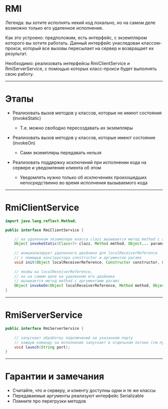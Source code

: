 # RMI

Легенда: вы хотите исполнять некий код локально, но на самом деле возможно только его удаленное исполнение.

Как это устроено: предположим, есть интерфейс, с экземпляром которого вы хотите работать. Данный интерфейс унаследован классом-прокси, который все вызовы пересылает на сервер и возвращает их результат.

Необходимо: реализовать интерфейсы RmiClientService и RmiServerService, с помощью которых класс-прокси будет выполнять свою работу.

---

# Этапы

* Реализовать вызов методов у классов, которые не имеют состояния (invokeStatic)
    * Т.е. можно свободно пересоздавать их экземпляры
    
* Реализовать вызов методов у классов, которые имеют состояние (invokeOn)
    * Сами экземпляры передавать нельзя
    
* Реализовать поддержку исключений при исполнении кода на сервере и уведомление клиента об этом
    * Уведомлять нужно только об исключениях произошедших непосредственно во время исполнения вызываемого кода

---

# RmiClientService

```java
import java.lang.reflect.Method;

public interface RmiClientService {

    // на удаленном экземпляре класса clazz вызывается метод method с аргументами params
    Object invokeStatic(Class<?> clazz, Method method, Object... params);
    
    // инициализирует удаленного двойника для localReceiverReference
    // с помощью конструктора constructor и аргументов params
    void init(Object localReceiverReference, Constructor constructor, Object... params);
    
    // якобы на localReceiverReference,
    // но на самом деле на удаленном его двойнике
    // вызывается метод method с аргументами params
    Object invokeOn(Object localReceiverReference, Method method, Object... params);
}
```

---

# RmiServerService

```java
public interface RmiServerService {
    
    // запускает обработку подключений на указанном порту
    // каждую команду на исполнение запускает в отдельном потоке (см пул потоков)
    void launch(String port);
}
```

---

# Гарантии и замечания

* Считайте, что и серверу, и клиенту доступны одни и те же классы
* Передаваемые аргументы реализуют интерфейс Serializable
* Помните про перегрузки методов
